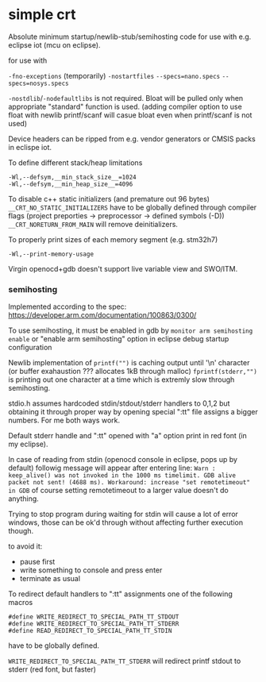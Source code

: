 # simple crt
Absolute minimum startup/newlib-stub/semihosting code for use with e.g. eclipse iot (mcu on eclipse).

for use with 

`-fno-exceptions` (temporarily)
`-nostartfiles`
`--specs=nano.specs`
`--specs=nosys.specs`

`-nostdlib`/`-nodefaultlibs` is not required. Bloat will be pulled only when appropriate "standard" function is used. 
(adding compiler option to use float with newlib printf/scanf will casue bloat even when printf/scanf is not used)

Device headers can be ripped from e.g. vendor generators or CMSIS packs in eclispe iot.

To define different stack/heap limitations
```
-Wl,--defsym,__min_stack_size__=1024
-Wl,--defsym,__min_heap_size__=4096
```

To disable c++ static initializers (and premature out 96 bytes)
`__CRT_NO_STATIC_INITIALIZERS` have to be globally defined through
compiler flags (project preporties -> preprocessor -> defined symbols (-D))
`__CRT_NORETURN_FROM_MAIN` will remove deinitializers.

To properly print sizes of each memory segment (e.g. stm32h7)
```
-Wl,--print-memory-usage
```

Virgin openocd+gdb doesn't support live variable view and SWO/ITM.

### semihosting

Implemented according to the spec: https://developer.arm.com/documentation/100863/0300/

To use semihosting, it must be enabled in gdb by `monitor arm semihosting enable`
or "enable arm semihosting" option in eclipse debug startup configuration

Newlib implementation of `printf("")` is caching output until '\n' character (or buffer exahaustion ??? allocates 1kB through malloc)
`fprintf(stderr,"")` is printing out one character at a time which is extremly slow through semihosting.

stdio.h assumes hardcoded stdin/stdout/stderr handlers to 0,1,2 but obtaining it through proper way by 
opening special ":tt" file assigns a bigger numbers. For me both ways work.

Default stderr handle and ":tt" opened with "a" option print in red font (in my eclipse).

In case of reading from stdin (openocd console in eclipse, pops up by default) followig message will appear after entering line:
`Warn : keep_alive() was not invoked in the 1000 ms timelimit. GDB alive packet not sent! (4688 ms). Workaround: increase "set remotetimeout" in GDB`
of course setting remotetimeout to a larger value doesn't do anything.

Trying to stop program during waiting for stdin will cause a lot of error windows, those can be ok'd through without affecting further execution though.

to avoid it:
- pause first
- write something to console and press enter
- terminate as usual

To redirect default handlers to ":tt" assignments one of the following macros
```
#define WRITE_REDIRECT_TO_SPECIAL_PATH_TT_STDOUT
#define WRITE_REDIRECT_TO_SPECIAL_PATH_TT_STDERR
#define READ_REDIRECT_TO_SPECIAL_PATH_TT_STDIN
```
have to be globally defined.

`WRITE_REDIRECT_TO_SPECIAL_PATH_TT_STDERR` will redirect printf stdout to stderr (red font, but faster)

